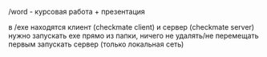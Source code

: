 /word - курсовая работа + презентация

в /exe находятся клиент (checkmate client) и сервер (checkmate server)
нужно запускать exe прямо из папки, ничего не удалять/не перемещать
первым запускать сервер (только локальная сеть)
